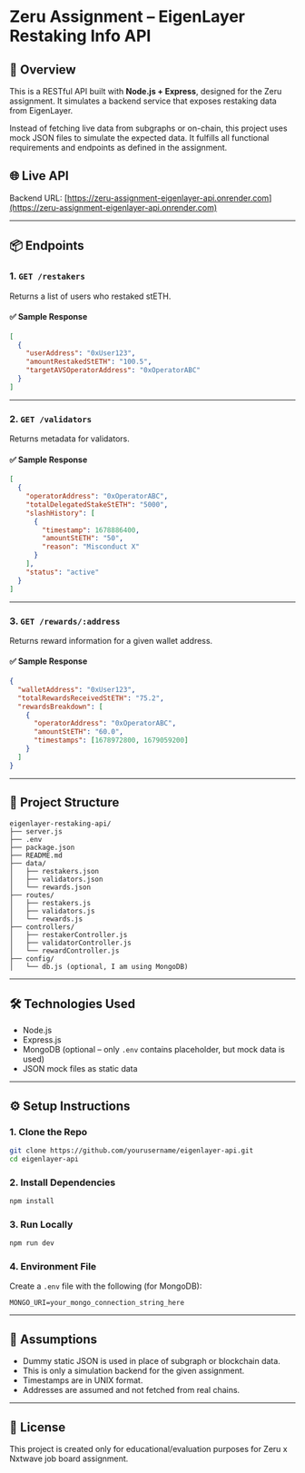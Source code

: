 
# Zeru Assignment – EigenLayer Restaking Info API

## 🚀 Overview

This is a RESTful API built with **Node.js + Express**, designed for the Zeru assignment. It simulates a backend service that exposes restaking data from EigenLayer.

Instead of fetching live data from subgraphs or on-chain, this project uses mock JSON files to simulate the expected data. It fulfills all functional requirements and endpoints as defined in the assignment.

## 🌐 Live API

Backend URL: [https://zeru-assignment-eigenlayer-api.onrender.com](https://zeru-assignment-eigenlayer-api.onrender.com)

---

## 📦 Endpoints

### 1. `GET /restakers`

Returns a list of users who restaked stETH.

#### ✅ Sample Response
```json
[
  {
    "userAddress": "0xUser123",
    "amountRestakedStETH": "100.5",
    "targetAVSOperatorAddress": "0xOperatorABC"
  }
]
```

---

### 2. `GET /validators`

Returns metadata for validators.

#### ✅ Sample Response
```json
[
  {
    "operatorAddress": "0xOperatorABC",
    "totalDelegatedStakeStETH": "5000",
    "slashHistory": [
      {
        "timestamp": 1678886400,
        "amountStETH": "50",
        "reason": "Misconduct X"
      }
    ],
    "status": "active"
  }
]
```

---

### 3. `GET /rewards/:address`

Returns reward information for a given wallet address.

#### ✅ Sample Response
```json
{
  "walletAddress": "0xUser123",
  "totalRewardsReceivedStETH": "75.2",
  "rewardsBreakdown": [
    {
      "operatorAddress": "0xOperatorABC",
      "amountStETH": "60.0",
      "timestamps": [1678972800, 1679059200]
    }
  ]
}
```

---

## 📁 Project Structure

```
eigenlayer-restaking-api/
├── server.js
├── .env
├── package.json
├── README.md
├── data/
│   ├── restakers.json
│   ├── validators.json
│   └── rewards.json
├── routes/
│   ├── restakers.js
│   ├── validators.js
│   └── rewards.js
├── controllers/
│   ├── restakerController.js
│   ├── validatorController.js
│   └── rewardController.js
├── config/
│   └── db.js (optional, I am using MongoDB)
```

---

## 🛠 Technologies Used

- Node.js
- Express.js
- MongoDB (optional – only `.env` contains placeholder, but mock data is used)
- JSON mock files as static data

---

## ⚙️ Setup Instructions

### 1. Clone the Repo

```bash
git clone https://github.com/yourusername/eigenlayer-api.git
cd eigenlayer-api
```

### 2. Install Dependencies

```bash
npm install
```

### 3. Run Locally

```bash
npm run dev
```

### 4. Environment File

Create a `.env` file with the following (for MongoDB):

```
MONGO_URI=your_mongo_connection_string_here
```

---

## 🤖 Assumptions

- Dummy static JSON is used in place of subgraph or blockchain data.
- This is only a simulation backend for the given assignment.
- Timestamps are in UNIX format.
- Addresses are assumed and not fetched from real chains.

---

## 📜 License

This project is created only for educational/evaluation purposes for Zeru x Nxtwave job board assignment.
